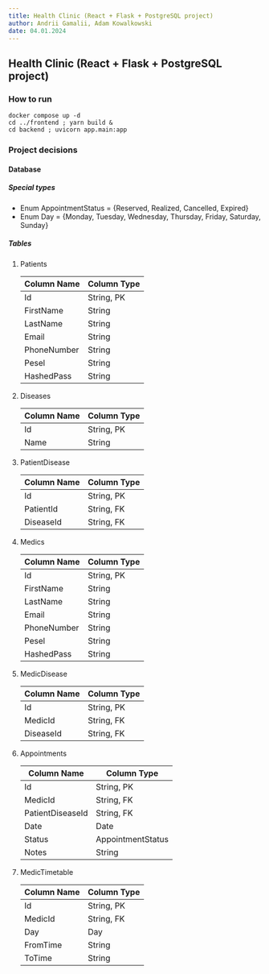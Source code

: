 ```yaml
---
title: Health Clinic (React + Flask + PostgreSQL project)
author: Andrii Gamalii, Adam Kowalkowski
date: 04.01.2024
---
```


## Health Clinic (React + Flask + PostgreSQL project)

### How to run

```shell
docker compose up -d
cd ../frontend ; yarn build &
cd backend ; uvicorn app.main:app
```

### Project decisions

#### Database

##### Special types

- Enum AppointmentStatus = {Reserved, Realized, Cancelled, Expired}
- Enum Day = {Monday, Tuesday, Wednesday, Thursday, Friday, Saturday, Sunday}

##### Tables

1. Patients

    | Column Name   | Column Type |
    |---------------|-------------|
    | Id            | String, PK  |
    | FirstName     | String      |
    | LastName      | String      |
    | Email         | String      |
    | PhoneNumber   | String      |
    | Pesel         | String      |
    | HashedPass    | String      |

2. Diseases

    | Column Name       | Column Type |
    |-------------------|-------------|
    | Id                | String, PK  |
    | Name              | String      |

3. PatientDisease

    | Column Name       | Column Type |
    |-------------------|-------------|
    | Id                | String, PK  |
    | PatientId         | String, FK  |
    | DiseaseId         | String, FK  |

4. Medics

    | Column Name   | Column Type |
    |---------------|-------------|
    | Id            | String, PK  |
    | FirstName     | String      |
    | LastName      | String      |
    | Email         | String      |
    | PhoneNumber   | String      |
    | Pesel         | String      |
    | HashedPass    | String      |

5. MedicDisease

    | Column Name       | Column Type |
    |-------------------|-------------|
    | Id                | String, PK  |
    | MedicId           | String, FK  |
    | DiseaseId         | String, FK  |

6. Appointments

    | Column Name       | Column Type       |
    |-------------------|-------------------|
    | Id                | String, PK        |
    | MedicId           | String, FK        |
    | PatientDiseaseId  | String, FK        |
    | Date              | Date              |
    | Status            | AppointmentStatus |
    | Notes             | String            |

7. MedicTimetable

    | Column Name       | Column Type |
    |-------------------|-------------|
    | Id                | String, PK  |
    | MedicId           | String, FK  |
    | Day               | Day         |
    | FromTime          | String      |
    | ToTime            | String      |
